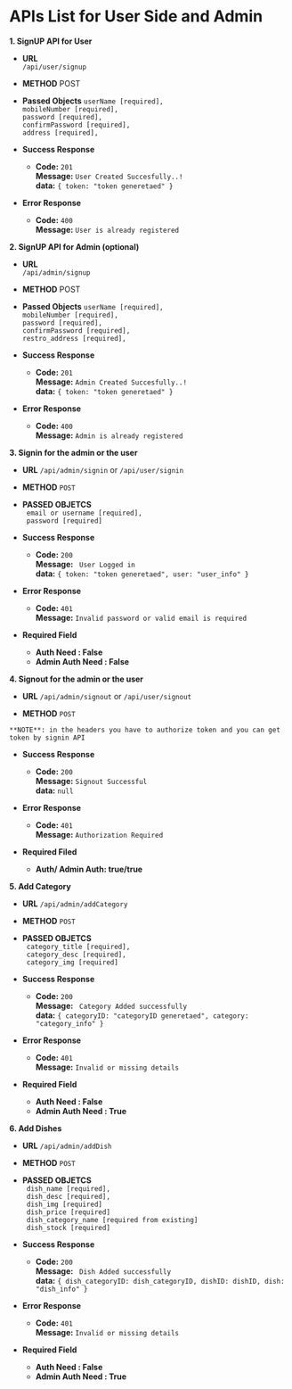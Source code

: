 # APIs List for User Side and Admin

**1. SignUP API for User**

* **URL**  
    `/api/user/signup`

* **METHOD** 
    POST

* **Passed Objects**
    `userName [required],` <br />
    `mobileNumber [required],` <br />
    `password [required],` <br /> 
    `confirmPassword [required],` <br />
    `address [required],` <br />

* **Success Response**<br />
    * **Code:** `201` <br />
      **Message:** `User Created Succesfully..!` <br />
      **data:** `{ token: "token generetaed" }`

* **Error Response**
    * **Code:** `400` <br />
      **Message:** `User is already registered` <br />

**2. SignUP API for Admin (optional)**

* **URL**  
    `/api/admin/signup`

* **METHOD** 
    POST

* **Passed Objects**
    `userName [required],` <br />
    `mobileNumber [required],` <br />
    `password [required],` <br /> 
    `confirmPassword [required],` <br />
    `restro_address [required],` <br />

* **Success Response**<br />
    * **Code:** `201` <br />
      **Message:** `Admin Created Succesfully..!` <br />
      **data:** `{ token: "token generetaed" }`

* **Error Response**
    * **Code:** `400` <br />
      **Message:** `Admin is already registered` <br />

**3. Signin for the admin or the user**
* **URL**
    `/api/admin/signin`
        or
    `/api/user/signin`

* **METHOD**
    `POST`

* **PASSED OBJETCS** <br />
    ` email or username [required],` <br />
    ` password [required]` <br />

* **Success Response**<br />
    * **Code:** `200` <br />
      **Message:** ` User Logged in` <br />
      **data:** `{ token: "token generetaed", user: "user_info" }`

* **Error Response**
    * **Code:** `401` <br />
      **Message:** `Invalid password or valid email is required` <br />

* **Required Field**
     * **Auth Need : False**
    * **Admin Auth Need : False**

**4. Signout for the admin or the user**
* **URL**
    `/api/admin/signout`
        or
    `/api/user/signout`

* **METHOD**
    `POST`

`**NOTE**: in the headers you have to authorize token and you can get token by signin API`

* **Success Response**<br />
    * **Code:** `200` <br />
      **Message:** `Signout Successful` <br />
      **data:** `null`

* **Error Response**
    * **Code:** `401` <br />
      **Message:** `Authorization Required` <br />

* **Required Filed**
    * **Auth/ Admin Auth: true/true**

**5. Add Category**
* **URL**
    `/api/admin/addCategory`

* **METHOD**
    `POST`

* **PASSED OBJETCS** <br />
    ` category_title [required],` <br />
    ` category_desc [required],` <br />
    ` category_img [required]` <br />

* **Success Response**<br />
    * **Code:** `200` <br />
      **Message:** ` Category Added successfully` <br />
      **data:** `{ categoryID: "categoryID generetaed", category: "category_info" }`

* **Error Response**
    * **Code:** `401` <br />
      **Message:** `Invalid or missing details` <br />

* **Required Field**
     * **Auth Need : False**
    * **Admin Auth Need : True**

**6. Add Dishes**
* **URL**
    `/api/admin/addDish`

* **METHOD**
    `POST`

* **PASSED OBJETCS** <br />
    ` dish_name [required],` <br />
    ` dish_desc [required],` <br />
    ` dish_img [required]` <br />
    ` dish_price [required]` <br />
    ` dish_category_name [required from existing]` <br />
    ` dish_stock [required]` <br />

* **Success Response**<br />
    * **Code:** `200` <br />
      **Message:** ` Dish Added successfully` <br />
      **data:** `{ dish_categoryID: dish_categoryID, dishID: dishID, dish: "dish_info" }`

* **Error Response**
    * **Code:** `401` <br />
      **Message:** `Invalid or missing details` <br />

* **Required Field**
     * **Auth Need : False**
    * **Admin Auth Need : True**

